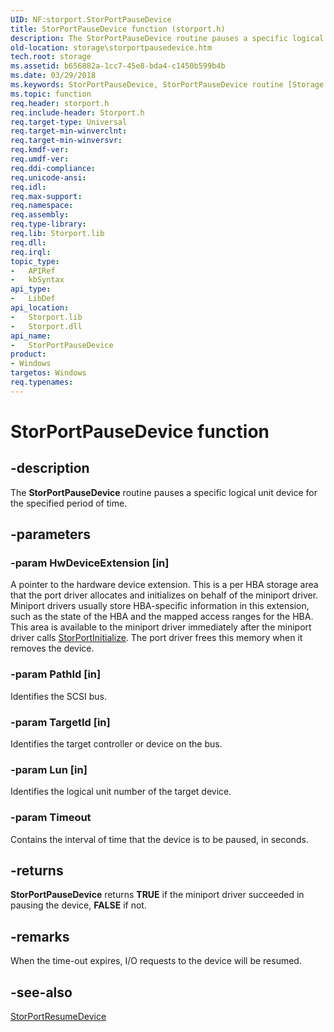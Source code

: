 ```yaml
---
UID: NF:storport.StorPortPauseDevice
title: StorPortPauseDevice function (storport.h)
description: The StorPortPauseDevice routine pauses a specific logical unit device for the specified period of time.
old-location: storage\storportpausedevice.htm
tech.root: storage
ms.assetid: b656882a-1cc7-45e8-bda4-c1450b599b4b
ms.date: 03/29/2018
ms.keywords: StorPortPauseDevice, StorPortPauseDevice routine [Storage Devices], storage.storportpausedevice, storport/StorPortPauseDevice, storprt_5506e943-789f-49d7-a9bc-c837fcd1bba2.xml
ms.topic: function
req.header: storport.h
req.include-header: Storport.h
req.target-type: Universal
req.target-min-winverclnt: 
req.target-min-winversvr: 
req.kmdf-ver: 
req.umdf-ver: 
req.ddi-compliance: 
req.unicode-ansi: 
req.idl: 
req.max-support: 
req.namespace: 
req.assembly: 
req.type-library: 
req.lib: Storport.lib
req.dll: 
req.irql: 
topic_type:
-	APIRef
-	kbSyntax
api_type:
-	LibDef
api_location:
-	Storport.lib
-	Storport.dll
api_name:
-	StorPortPauseDevice
product:
- Windows
targetos: Windows
req.typenames: 
---
```


# StorPortPauseDevice function


## -description


The <b>StorPortPauseDevice</b> routine pauses a specific logical unit device for the specified period of time. 


## -parameters




### -param HwDeviceExtension [in]

A pointer to the hardware device extension. This is a per HBA storage area that the port driver allocates and initializes on behalf of the miniport driver. Miniport drivers usually store HBA-specific information in this extension, such as the state of the HBA and the mapped access ranges for the HBA. This area is available to the miniport driver immediately after the miniport driver calls <a href="https://msdn.microsoft.com/library/windows/hardware/ff567108">StorPortInitialize</a>. The port driver frees this memory when it removes the device. 


### -param PathId [in]

Identifies the SCSI bus. 


### -param TargetId [in]

Identifies the target controller or device on the bus. 


### -param Lun [in]

Identifies the logical unit number of the target device. 


### -param Timeout

<p>Contains the interval of time that the device is to be paused, in seconds. </p>




## -returns



<b>StorPortPauseDevice</b> returns <b>TRUE</b> if the miniport driver succeeded in pausing the device, <b>FALSE</b> if not. 




## -remarks



When the time-out expires, I/O requests to the device will be resumed.




## -see-also




<a href="https://msdn.microsoft.com/library/windows/hardware/ff567501">StorPortResumeDevice</a>
 

 

